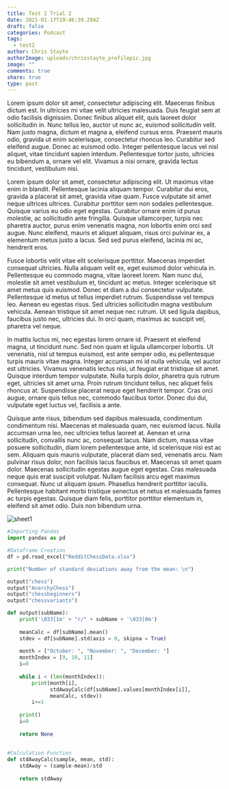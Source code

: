 ```yaml
---
title: Test 2 Trial 2
date: 2021-01-17T19:46:39.294Z
draft: false
categories: Podcast
tags:
  - test2
author: Chris Stayte
authorImage: uploads/chrisstayte_profilepic.jpg
image: ""
comments: true
share: true
type: post
---
```

Lorem ipsum dolor sit amet, consectetur adipiscing elit. Maecenas finibus dictum est. In ultricies mi vitae velit ultricies malesuada. Duis feugiat sem at odio facilisis dignissim. Donec finibus aliquet elit, quis laoreet dolor sollicitudin in. Nunc tellus leo, auctor ut nunc ac, euismod sollicitudin velit. Nam justo magna, dictum et magna a, eleifend cursus eros. Praesent mauris odio, gravida ut enim scelerisque, consectetur rhoncus leo. Curabitur sed eleifend augue. Donec ac euismod odio. Integer pellentesque lacus vel nisl aliquet, vitae tincidunt sapien interdum. Pellentesque tortor justo, ultricies eu bibendum a, ornare vel elit. Vivamus a nisi ornare, gravida lectus tincidunt, vestibulum nisi.

Lorem ipsum dolor sit amet, consectetur adipiscing elit. Ut maximus vitae enim in blandit. Pellentesque lacinia aliquam tempor. Curabitur dui eros, gravida a placerat sit amet, gravida vitae quam. Fusce vulputate sit amet neque ultrices ultrices. Curabitur porttitor sem non sodales pellentesque. Quisque varius eu odio eget egestas. Curabitur ornare enim id purus molestie, ac sollicitudin ante fringilla. Quisque ullamcorper, turpis nec pharetra auctor, purus enim venenatis magna, non lobortis enim orci sed augue. Nunc eleifend, mauris et aliquet aliquam, risus orci pulvinar ex, a elementum metus justo a lacus. Sed sed purus eleifend, lacinia mi ac, hendrerit eros.

Fusce lobortis velit vitae elit scelerisque porttitor. Maecenas imperdiet consequat ultricies. Nulla aliquam velit ex, eget euismod dolor vehicula in. Pellentesque eu commodo magna, vitae laoreet lorem. Nam nunc dui, molestie sit amet vestibulum et, tincidunt ac metus. Integer scelerisque sit amet metus quis euismod. Donec et diam a dui consectetur vulputate. Pellentesque id metus ut tellus imperdiet rutrum. Suspendisse vel tempus leo. Aenean eu egestas risus. Sed ultricies sollicitudin magna vestibulum vehicula. Aenean tristique sit amet neque nec rutrum. Ut sed ligula dapibus, faucibus justo nec, ultricies dui. In orci quam, maximus ac suscipit vel, pharetra vel neque.

In mattis luctus mi, nec egestas lorem ornare id. Praesent et eleifend magna, ut tincidunt nunc. Sed non quam et ligula ullamcorper lobortis. Ut venenatis, nisl ut tempus euismod, est ante semper odio, eu pellentesque turpis mauris vitae magna. Integer accumsan mi id nulla vehicula, vel auctor est ultricies. Vivamus venenatis lectus nisi, ut feugiat erat tristique sit amet. Quisque interdum tempor vulputate. Nulla turpis dolor, pharetra quis rutrum eget, ultricies sit amet urna. Proin rutrum tincidunt tellus, nec aliquet felis rhoncus at. Suspendisse placerat neque eget hendrerit tempor. Cras orci augue, ornare quis tellus nec, commodo faucibus tortor. Donec dui dui, vulputate eget luctus vel, facilisis a ante.

Quisque ante risus, bibendum sed dapibus malesuada, condimentum condimentum nisi. Maecenas et malesuada quam, nec euismod lacus. Nulla accumsan urna leo, nec ultricies tellus laoreet at. Aenean et urna sollicitudin, convallis nunc ac, consequat lacus. Nam dictum, massa vitae posuere sollicitudin, diam lorem pellentesque ante, id scelerisque nisi est ac sem. Aliquam quis mauris vulputate, placerat diam sed, venenatis arcu. Nam pulvinar risus dolor, non facilisis lacus faucibus et. Maecenas sit amet quam dolor. Maecenas sollicitudin egestas augue eget egestas. Cras malesuada neque quis erat suscipit volutpat. Nullam facilisis arcu eget maximus consequat. Nunc ut aliquam ipsum. Phasellus hendrerit porttitor iaculis. Pellentesque habitant morbi tristique senectus et netus et malesuada fames ac turpis egestas. Quisque diam felis, porttitor porttitor elementum in, eleifend sit amet odio. Duis non bibendum urna.

![sheet1](images/sheet-1.png "q")

```python
#Importing Pandas
import pandas as pd

#Dataframe Creation
df = pd.read_excel("RedditChessData.xlsx")

print("Number of standard deviations away from the mean: \n")

output("chess")
output("AnarchyChess")
output("chessbeginners")
output("chessvariants")

def output(subName):
    print('\033[1m' + "r/" + subName + '\033[0m')
    
    meanCalc = df[subName].mean() 
    stdev = df[subName].std(axis = 0, skipna = True)
    
    month = ["October: ", "November: ", "December: "]
    monthIndex = [9, 10, 11]
    i=0
    
    while i < (len(monthIndex)):
        print(month[i], 
              stdAwayCalc(df[subName].values[monthIndex[i]],
              meanCalc, stdev)) 
        i+=1
    
    print()
    i=0
    
    return None
    
    
#Calculation Function
def stdAwayCalc(sample, mean, std):
    stdAway = (sample-mean)/std
    
    return stdAway
```